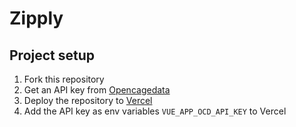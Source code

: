 # Zipply

## Project setup
1. Fork this repository
2. Get an API key from [Opencagedata](https://opencagedata.com/api)
3. Deploy the repository to [Vercel](https://vercel.com)
4. Add the API key as env variables `VUE_APP_OCD_API_KEY` to Vercel
